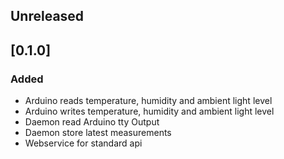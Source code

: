 ## Unreleased

## [0.1.0]

### Added
- Arduino reads temperature, humidity and ambient light level
- Arduino writes temperature, humidity and ambient light level
- Daemon read Arduino tty Output
- Daemon store latest measurements
- Webservice for standard api